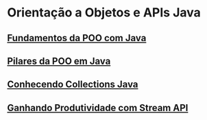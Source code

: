 # Orientação a Objetos e APIs Java

## [Fundamentos da POO com Java](./fundamentos.md)
## [Pilares da POO em Java](./pilares.md)
## [Conhecendo Collections Java](./collections.md)
## [Ganhando Produtividade com Stream API](./stream.md)
